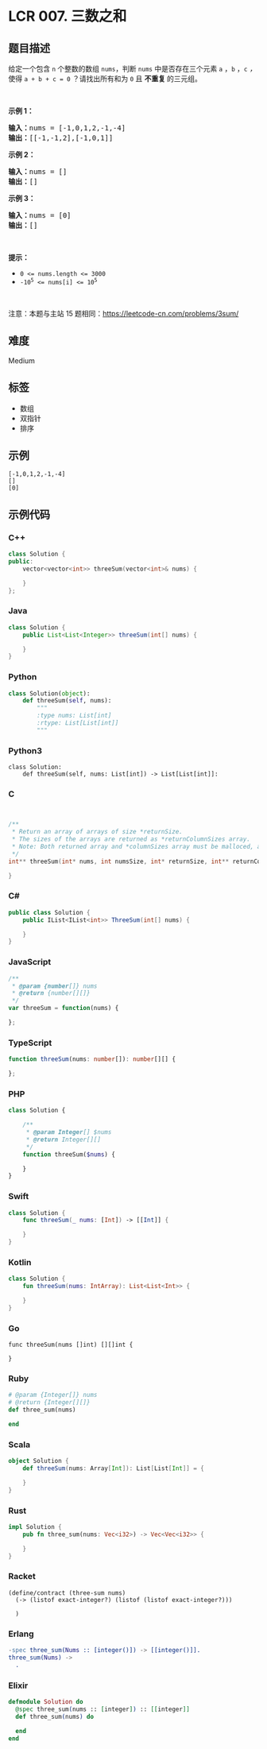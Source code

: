 # LCR 007. 三数之和

## 题目描述

<p>给定一个包含 <code>n</code> 个整数的数组&nbsp;<code>nums</code>，判断&nbsp;<code>nums</code>&nbsp;中是否存在三个元素&nbsp;<code>a</code> ，<code>b</code> ，<code>c</code> <em>，</em>使得&nbsp;<code>a + b + c = 0</code> ？请找出所有和为 <code>0</code> 且&nbsp;<strong>不重复&nbsp;</strong>的三元组。</p>

<p>&nbsp;</p>

<p><strong>示例 1：</strong></p>

<pre>
<strong>输入：</strong>nums = [-1,0,1,2,-1,-4]
<strong>输出：</strong>[[-1,-1,2],[-1,0,1]]
</pre>

<p><strong>示例 2：</strong></p>

<pre>
<strong>输入：</strong>nums = []
<strong>输出：</strong>[]
</pre>

<p><strong>示例 3：</strong></p>

<pre>
<strong>输入：</strong>nums = [0]
<strong>输出：</strong>[]
</pre>

<p>&nbsp;</p>

<p><strong>提示：</strong></p>

<ul>
	<li><code>0 &lt;= nums.length &lt;= 3000</code></li>
	<li><code>-10<sup>5</sup> &lt;= nums[i] &lt;= 10<sup>5</sup></code></li>
</ul>

<p>&nbsp;</p>

<p><meta charset="UTF-8" />注意：本题与主站 15&nbsp;题相同：<a href="https://leetcode-cn.com/problems/3sum/">https://leetcode-cn.com/problems/3sum/</a></p>


## 难度

Medium

## 标签

- 数组
- 双指针
- 排序

## 示例

```
[-1,0,1,2,-1,-4]
[]
[0]
```

## 示例代码

### C++

```cpp
class Solution {
public:
    vector<vector<int>> threeSum(vector<int>& nums) {

    }
};
```

### Java

```java
class Solution {
    public List<List<Integer>> threeSum(int[] nums) {

    }
}
```

### Python

```python
class Solution(object):
    def threeSum(self, nums):
        """
        :type nums: List[int]
        :rtype: List[List[int]]
        """
```

### Python3

```python3
class Solution:
    def threeSum(self, nums: List[int]) -> List[List[int]]:
```

### C

```c


/**
 * Return an array of arrays of size *returnSize.
 * The sizes of the arrays are returned as *returnColumnSizes array.
 * Note: Both returned array and *columnSizes array must be malloced, assume caller calls free().
 */
int** threeSum(int* nums, int numsSize, int* returnSize, int** returnColumnSizes){

}
```

### C#

```csharp
public class Solution {
    public IList<IList<int>> ThreeSum(int[] nums) {

    }
}
```

### JavaScript

```javascript
/**
 * @param {number[]} nums
 * @return {number[][]}
 */
var threeSum = function(nums) {

};
```

### TypeScript

```typescript
function threeSum(nums: number[]): number[][] {

};
```

### PHP

```php
class Solution {

    /**
     * @param Integer[] $nums
     * @return Integer[][]
     */
    function threeSum($nums) {

    }
}
```

### Swift

```swift
class Solution {
    func threeSum(_ nums: [Int]) -> [[Int]] {

    }
}
```

### Kotlin

```kotlin
class Solution {
    fun threeSum(nums: IntArray): List<List<Int>> {

    }
}
```

### Go

```golang
func threeSum(nums []int) [][]int {

}
```

### Ruby

```ruby
# @param {Integer[]} nums
# @return {Integer[][]}
def three_sum(nums)

end
```

### Scala

```scala
object Solution {
    def threeSum(nums: Array[Int]): List[List[Int]] = {

    }
}
```

### Rust

```rust
impl Solution {
    pub fn three_sum(nums: Vec<i32>) -> Vec<Vec<i32>> {

    }
}
```

### Racket

```racket
(define/contract (three-sum nums)
  (-> (listof exact-integer?) (listof (listof exact-integer?)))

  )
```

### Erlang

```erlang
-spec three_sum(Nums :: [integer()]) -> [[integer()]].
three_sum(Nums) ->
  .
```

### Elixir

```elixir
defmodule Solution do
  @spec three_sum(nums :: [integer]) :: [[integer]]
  def three_sum(nums) do

  end
end
```

